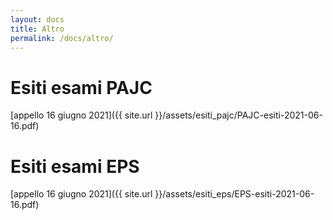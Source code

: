 ```yaml
---
layout: docs
title: Altro
permalink: /docs/altro/
---
```


# Esiti esami PAJC
[appello 16 giugno 2021]({{ site.url }}/assets/esiti_pajc/PAJC-esiti-2021-06-16.pdf)


# Esiti esami EPS
[appello 16 giugno 2021]({{ site.url }}/assets/esiti_eps/EPS-esiti-2021-06-16.pdf)
